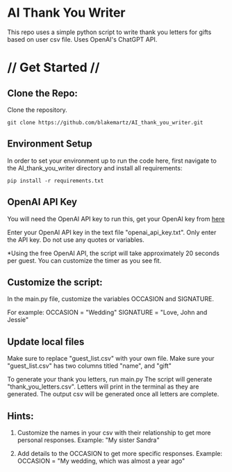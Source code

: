 # AI Thank You Writer
This repo uses a simple python script to write thank you letters for gifts based on user csv file. Uses OpenAI's ChatGPT API.

# // Get Started //

## Clone the Repo:
Clone the repository. 
```shell
git clone https://github.com/blakemartz/AI_thank_you_writer.git
```

## Environment Setup
In order to set your environment up to run the code here, first navigate to the AI_thank_you_writer directory and install all requirements:

```shell
pip install -r requirements.txt
```

## OpenAI API Key 
You will need the OpenAI API key to run this, get your OpenAI key from [here](https://platform.openai.com/account/api-keys)

Enter your OpenAI API key in the text file "openai_api_key.txt".
Only enter the API key. Do not use any quotes or variables.

*Using the free OpenAI API, the script will take approximately 20 seconds per guest. You can customize the timer as you see fit.

## Customize the script:
In the main.py file, customize the variables OCCASION and SIGNATURE. 

For example:
OCCASION = "Wedding"
SIGNATURE = "Love, John and Jessie"

## Update local files
Make sure to replace "guest_list.csv" with your own file.
Make sure your "guest_list.csv" has two columns titled "name", and "gift"

To generate your thank you letters, run main.py
The script will generate "thank_you_letters.csv". 
Letters will print in the terminal as they are generated. The output csv will be generated once all letters are complete.

## Hints:
1. Customize the names in your csv with their relationship to get more personal responses.
Example:
"My sister Sandra"

2. Add details to the OCCASION to get more specific responses. 
Example: OCCASION = "My wedding, which was almost a year ago"





